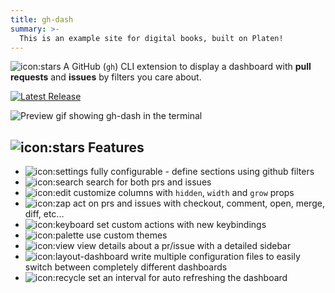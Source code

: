 ```yaml
---
title: gh-dash
summary: >-
  This is an example site for digital books, built on Platen!
---
```


![icon:stars](lucide)&nbsp;A GitHub (`gh`) CLI extension to display a dashboard with **pull requests**
and **issues** by filters you care about.

[![Latest Release][shield-release]][releases]

![Preview gif showing gh-dash in the terminal][preview]

## ![icon:stars](lucide)&nbsp;Features

- ![icon:settings](lucide)&nbsp;fully configurable - define sections using github filters
- ![icon:search](lucide)&nbsp;search for both prs and issues
- ![icon:edit](lucide)&nbsp;customize columns with `hidden`, `width` and `grow` props
- ![icon:zap](lucide)&nbsp;act on prs and issues with checkout, comment, open, merge, diff, etc...
- ![icon:keyboard](lucide)&nbsp;set custom actions with new keybindings
- ![icon:palette](lucide)&nbsp;use custom themes
- ![icon:view](lucide)&nbsp;view details about a pr/issue with a detailed sidebar
- ![icon:layout-dashboard](lucide)&nbsp;write multiple configuration files to easily switch between
  completely different dashboards
- ![icon:recycle](lucide)&nbsp;set an interval for auto refreshing the dashboard

<!-- Link reference definitions -->
[shield-release]: https://img.shields.io/github/release/dlvhdr/gh-dash.svg
[releases]:       https://github.com/dlvhdr/gh-dash/releases
[preview]:        https://user-images.githubusercontent.com/6196971/198704107-6775a0ba-669d-418b-9ae9-59228aaa84d1.gif

